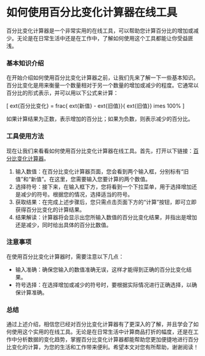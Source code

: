 如何使用百分比变化计算器在线工具
================

百分比变化计算器是一个非常实用的在线工具，可以帮助您计算百分比的增加或减少。无论是在日常生活中还是在工作中，了解如何使用这个工具都能让你受益匪浅。

### 基本知识介绍

在开始介绍如何使用百分比变化计算器之前，让我们先来了解一下一些基本知识。百分比变化是用来衡量一个数量相对于另一个数量的增加或减少的程度。它通常以百分比的形式表示，并可以用以下公式来计算：

\[ ext{百分比变化} = frac{ ext{新值} - ext{旧值}}{ ext{旧值}} imes 100% \]

如果计算结果为正数，表示增加的百分比；如果为负数，则表示减少的百分比。

### 工具使用方法

现在让我们来看看如何使用百分比变化计算器在线工具。首先，打开以下链接：[百分比变化计算器](https://www.onlinecalculatorsfree.com/zh-cn/math/percentage-change-calculator.html)。

1. 输入数值：在百分比变化计算器页面，您会看到两个输入框，分别标有“旧值”和“新值”。在这里，您需要输入您要计算的两个数值。
2. 选择符号：接下来，在输入框下方，您将看到一个下拉菜单，用于选择增加还是减少的符号。根据您的情况，选择适当的符号。
3. 获取结果：在完成上述步骤后，您只需点击页面下方的“计算”按钮，即可立即获得百分比变化的计算结果。
4. 结果解读：计算器将会显示出您所输入数值的百分比变化结果，并指出是增加还是减少，同时给出具体的百分比数值。

### 注意事项

在使用百分比变化计算器时，需要注意以下几点：

- 输入准确：确保您输入的数值准确无误，这样才能得到正确的百分比变化结果。
- 符号选择：在选择增加或减少的符号时，要根据实际情况进行正确选择，以确保计算准确。

### 总结

通过上述介绍，相信您已经对百分比变化计算器有了更深入的了解，并且学会了如何使用这个实用的在线工具。无论是在日常生活中计算商品打折的幅度，还是在工作中分析数据的变化趋势，掌握百分比变化计算器都能帮助您更加便捷地进行百分比变化的计算，为您的生活和工作带来便利。希望本文对您有所帮助，谢谢阅读！